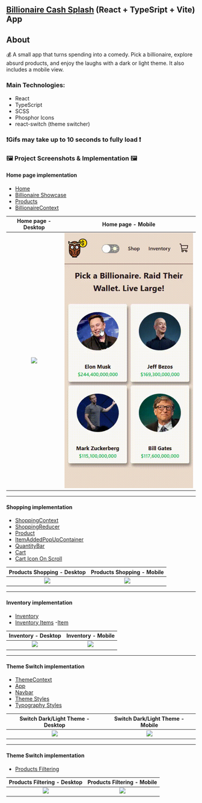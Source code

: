 ## [Billionaire Cash Splash](https://https://billionaire-cash-splash.web.app/) (React + TypeSript + Vite) App

## About

💰 A small app that turns spending into a comedy. Pick a billionaire, explore absurd products, and enjoy the laughs with a dark or light theme. It also includes a mobile view.

### Main Technologies:

-   React
-   TypeScript
-   SCSS
-   Phosphor Icons
-   react-switch (theme switcher)

### ❗Gifs may take up to 10 seconds to fully load ❗

### 🖼️ Project Screenshots & Implementation 🖼️

#### Home page implementation

-   [Home](https://github.com/flnx/Billionaire-Cash-Splash/blob/main/src/pages/Home.tsx)
-   [Billionaire Showcase](https://github.com/flnx/Billionaire-Cash-Splash/blob/main/src/components/Showcase/Showcase.tsx)
-   [Products](https://github.com/flnx/Billionaire-Cash-Splash/blob/main/src/components/Products/Products.tsx)
-   [BillionaireContext](https://github.com/flnx/Billionaire-Cash-Splash/blob/main/src/context/BillionaireContext.tsx)

|          Home page - Desktop          |            Home page - Mobile            |
| :-----------------------------------: | :--------------------------------------: |
| ![](./screenshots/1-home-desktop.gif) | ![](./screenshots/1%20home%20mobilex.gif) |

---

#### Shopping implementation

-   [ShoppingContext](https://github.com/flnx/Billionaire-Cash-Splash/blob/main/src/context/ShoppingContext.tsx)
-   [ShoppingReducer](https://github.com/flnx/Billionaire-Cash-Splash/blob/main/src/utils/ShoppingCartReducer.ts)
-   [Product](https://github.com/flnx/Billionaire-Cash-Splash/blob/main/src/components/Products/Product.tsx)
-   [ItemAddedPopUpContainer](https://github.com/flnx/Billionaire-Cash-Splash/blob/main/src/components/PopUpContainer/PopUpContainer.tsx)
-   [QuantityBar](https://github.com/flnx/Billionaire-Cash-Splash/blob/main/src/components/QuantityBar/QuantityBar.tsx)
-   [Cart](https://github.com/flnx/Billionaire-Cash-Splash/blob/main/src/components/Cart/Cart.tsx)
-   [Cart Icon On Scroll](https://github.com/flnx/Billionaire-Cash-Splash/blob/main/src/hooks/useShowCartIcon.tsx)

|          Products Shopping - Desktop          |          Products Shopping - Mobile          |
| :-------------------------------------------: | :------------------------------------------: |
| ![](./screenshots/2%20shopping%20desktop.gif) | ![](./screenshots/2%20shopping%20mobile.gif) |

---

#### Inventory implementation

-   [Inventory](https://github.com/flnx/Billionaire-Cash-Splash/blob/main/src/pages/Inventory.tsx)
-   [Inventory Items](https://github.com/flnx/Billionaire-Cash-Splash/blob/main/src/components/InventoryItems/InventoryItems.tsx) -[Item](https://github.com/flnx/Billionaire-Cash-Splash/blob/main/src/components/InventoryItems/Item.tsx)

|              Inventory - Desktop               |              Inventory - Mobile               |
| :--------------------------------------------: | :-------------------------------------------: |
| ![](./screenshots/3%20inventory%20desktop.gif) | ![](./screenshots/3%20inventory%20mobile.gif) |

---

#### Theme Switch implementation

-   [ThemeContext](https://github.com/flnx/Billionaire-Cash-Splash/blob/main/src/context/ThemeContext.tsx)
-   [App](https://github.com/flnx/Billionaire-Cash-Splash/blob/main/src/App.tsx)
-   [Navbar](https://github.com/flnx/Billionaire-Cash-Splash/blob/main/src/components/Navbar/Navbar.tsx)
-   [Theme Styles](https://github.com/flnx/Billionaire-Cash-Splash/blob/main/src/styles/theme.scss)
-   [Typography Styles](https://github.com/flnx/Billionaire-Cash-Splash/blob/main/src/styles/typography.scss)

|         Switch Dark/Light Theme - Desktop         |         Switch Dark/Light Theme - Mobile         |
| :-----------------------------------------------: | :----------------------------------------------: |
| ![](./screenshots/4%20dark%20theme%20desktop.gif) | ![](./screenshots/4%20dark%20theme%20mobile.gif) |

---

#### Theme Switch implementation

-   [Products Filtering](https://github.com/flnx/Billionaire-Cash-Splash/blob/main/src/components/Products/Products.tsx)

|        Products Filtering - Desktop         |        Products Filtering - Mobile         |
| :-----------------------------------------: | :----------------------------------------: |
| ![](./screenshots/5%20filter%20desktop.gif) | ![](./screenshots/5%20filter%20mobile.gif) |
